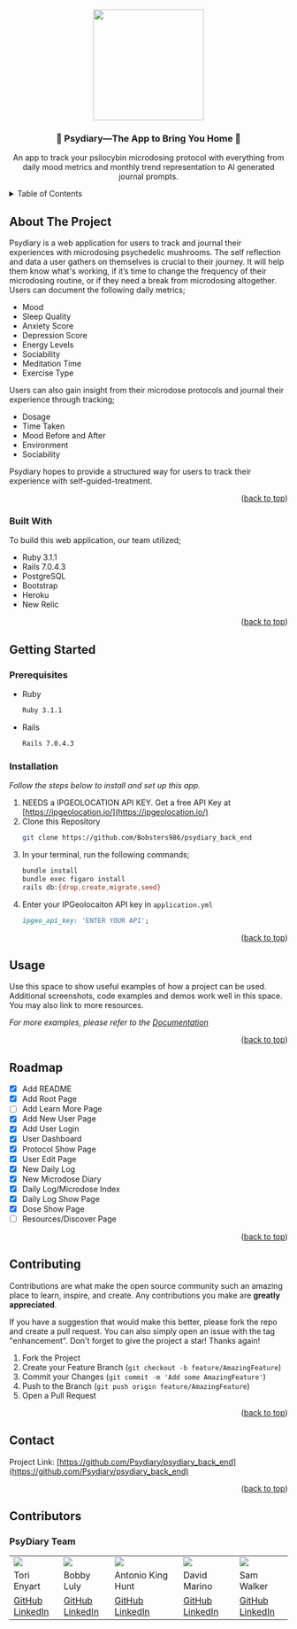 <!-- Improved compatibility of back to top link: See: https://github.com/othneildrew/Best-README-Template/pull/73 -->
<a name="readme-top"></a>
<!--
*** Thanks for checking out the Best-README-Template. If you have a suggestion
*** that would make this better, please fork the repo and create a pull request
*** or simply open an issue with the tag "enhancement".
*** Don't forget to give the project a star!
*** Thanks again! Now go create something AMAZING! :D
-->


<!-- PROJECT SHIELDS -->
<!--
*** I'm using markdown "reference style" links for readability.
*** Reference links are enclosed in brackets [ ] instead of parentheses ( ).
*** See the bottom of this document for the declaration of the reference variables
*** for contributors-url, forks-url, etc. This is an optional, concise syntax you may use.
*** https://www.markdownguide.org/basic-syntax/#reference-style-links
-->
<!-- PROJECT LOGO -->

<br />
<div align="center">
  <a href="https://github.com/Bobsters986/psydiary_back_end">
    <img src="https://user-images.githubusercontent.com/114954379/233477958-2d09ebc7-8585-4d78-8f5b-381fd976447c.png" height="200">
  </a>

  <h3 align="center">🍄 Psydiary—The App to Bring You Home 🍄</h3>

  <p align="center">
    An app to track your psilocybin microdosing protocol with everything from daily mood metrics and monthly trend representation to AI generated journal prompts.
    <br />
  </p>
</div>



<!-- TABLE OF CONTENTS -->
<details>
  <summary>Table of Contents</summary>
  <ol>
    <li>
      <a href="#about-the-project">About The Project</a>
      <ul>
        <li><a href="#built-with">Built With</a></li>
      </ul>
    </li>
    <li>
      <a href="#getting-started">Getting Started</a>
      <ul>
        <li><a href="#prerequisites">Prerequisites</a></li>
        <li><a href="#installation">Installation</a></li>
      </ul>
    </li>
    <li><a href="#usage">Usage</a></li>
    <li><a href="#roadmap">Roadmap</a></li>
    <li><a href="#contributing">Contributing</a></li>
    <li><a href="#license">License</a></li>
    <li><a href="#contact">Contact</a></li>
    <li><a href="#acknowledgments">Acknowledgments</a></li>
  </ol>
</details>



## About The Project

Psydiary is a web application for users to track and journal their experiences with microdosing psychedelic mushrooms. The self reflection and data a user gathers on themselves is crucial to their journey. It will help them know what's working, if it’s time to change the frequency of their microdosing routine, or if they need a break from microdosing altogether. Users can document the following daily metrics;

* Mood
* Sleep Quality
* Anxiety Score
* Depression Score
* Energy Levels
* Sociability
* Meditation Time
* Exercise Type

Users can also gain insight from their microdose protocols and journal their experience through tracking;
* Dosage
* Time Taken
* Mood Before and After
* Environment
* Sociability

Psydiary hopes to provide a structured way for users to track their experience with self-guided-treatment.

<p align="right">(<a href="#readme-top">back to top</a>)</p>



### Built With

To build this web application, our team utilized;

* Ruby 3.1.1
* Rails 7.0.4.3
* PostgreSQL
* Bootstrap
* Heroku
* New Relic


<p align="right">(<a href="#readme-top">back to top</a>)</p>



## Getting Started
<!-- can change this later or add more detail -->

### Prerequisites

* Ruby
  ```sh
  Ruby 3.1.1
  ```

* Rails
  ```sh
  Rails 7.0.4.3
  ```

### Installation

_Follow the steps below to install and set up this app._

1. NEEDS a IPGEOLOCATION API KEY. Get a free API Key at [https://ipgeolocation.io/](https://ipgeolocation.io/)
2. Clone this Repository
   ```sh
   git clone https://github.com/Bobsters986/psydiary_back_end
   ```
3. In your terminal, run the following commands;
    ```sh
    bundle install
    bundle exec figaro install
    rails db:{drop,create,migrate,seed}
    ```
4. Enter your IPGeolocaiton API key in `application.yml`
   ```ruby
   ipgeo_api_key: 'ENTER YOUR API';
   ```

<p align="right">(<a href="#readme-top">back to top</a>)</p>



<!-- USAGE EXAMPLES -->
## Usage

Use this space to show useful examples of how a project can be used. Additional screenshots, code examples and demos work well in this space. You may also link to more resources.

_For more examples, please refer to the [Documentation](https://example.com)_

<p align="right">(<a href="#readme-top">back to top</a>)</p>



<!-- ROADMAP -->
## Roadmap

- [x] Add README
- [x] Add Root Page
- [ ] Add Learn More Page
- [x] Add New User Page
- [x] Add User Login
- [x] User Dashboard
- [x] Protocol Show Page
- [x] User Edit Page
- [x] New Daily Log
- [x] New Microdose Diary
- [x] Daily Log/Microdose Index
- [x] Daily Log Show Page
- [x] Dose Show Page
- [ ] Resources/Discover Page

<p align="right">(<a href="#readme-top">back to top</a>)</p>



<!-- CONTRIBUTING -->
## Contributing

Contributions are what make the open source community such an amazing place to learn, inspire, and create. Any contributions you make are **greatly appreciated**.

If you have a suggestion that would make this better, please fork the repo and create a pull request. You can also simply open an issue with the tag "enhancement".
Don't forget to give the project a star! Thanks again!

1. Fork the Project
2. Create your Feature Branch (`git checkout -b feature/AmazingFeature`)
3. Commit your Changes (`git commit -m 'Add some AmazingFeature'`)
4. Push to the Branch (`git push origin feature/AmazingFeature`)
5. Open a Pull Request

<p align="right">(<a href="#readme-top">back to top</a>)</p>


<!-- CONTACT -->
## Contact

Project Link: [https://github.com/Psydiary/psydiary_back_end](https://github.com/Psydiary/psydiary_back_end)

<p align="right">(<a href="#readme-top">back to top</a>)</p>


## Contributors

### PsyDiary Team
<table>
  <tr>
    <td><img src="https://avatars.githubusercontent.com/torienyart"></td>
    <td><img src="https://avatars.githubusercontent.com/Bobsters986"></td>
    <td><img src="https://avatars.githubusercontent.com/4D-Coder"></td>
    <td><img src="https://avatars.githubusercontent.com/davejm8"></td>
    <td><img src="https://avatars.githubusercontent.com/sgwalker327"></td>
  </tr>
  <tr>
    <td>Tori Enyart</td>
    <td>Bobby Luly</td>
    <td>Antonio King Hunt</td>
    <td>David Marino</td>
    <td>Sam Walker</td>
  </tr>
  <tr>
    <td>
      <a href="https://github.com/torienyart">GitHub</a><br>
      <a href="https://www.linkedin.com/in/victoria-enyart-595052155/">LinkedIn</a>
    </td>
    <td>
      <a href="https://github.com/Bobsters986">GitHub</a><br>
      <a href="https://www.linkedin.com/in/bobbyy-luly-217653260/">LinkedIn</a>
    </td>
    <td>
      <a href="https://github.com/4D-Coder">GitHub</a><br>
      <a href="https://www.linkedin.com/in/antoniokinghunt/">LinkedIn</a>
    </td>
    <td>
      <a href="https://github.com/davejm8">GitHub</a><br>
      <a href="https://www.linkedin.com/in/davidjmarino8/">LinkedIn</a>
    </td>
    <td>
      <a href="https://github.com/sgwalker327">GitHub</a><br>
      <a href="https://www.linkedin.com/in/sam-walker-95a49630/">LinkedIn</a>
    </td>
  </tr>
</table>

